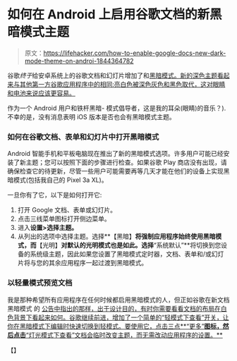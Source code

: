 # 如何在 Android 上启用谷歌文档的新黑暗模式主题

> 原文：<https://lifehacker.com/how-to-enable-google-docs-new-dark-mode-theme-on-androi-1844364782>

谷歌*终于*给安卓系统上的谷歌文档和幻灯片增加了和[黑暗模式。新的深色主题看起来与其他第一方谷歌应用程序中的相同:亮白色被深色灰色和黑色取代，这对眼睛和电池来说应该更容易。](https://gsuiteupdates.googleblog.com/2020/07/dark-theme-google-docs-sheets-slides-.html)



作为一个 Android 用户和铁杆黑暗- 模式倡导者，这是我的耳朵(眼睛)的音乐？).不幸的是，没有消息表明 iOS 版本是否也会有黑暗模式主题。

### **如何在谷歌文档、表单和幻灯片中打开黑暗模式**

Android 智能手机和平板电脑现在推出了新的黑暗模式选项。许多用户可能已经安装了新主题；您可以按照下面的步骤进行检查。如果谷歌 Play 商店没有出现，请确保检查它的待更新，尽管一些用户可能需要再等几天才能在他们的设备上实现黑暗模式(包括我自己的 Pixel 3a XL)。

一旦你有了它，以下是如何打开它:

1.  打开 Google 文档、表单或幻灯片。
2.  点击三线菜单图标打开侧边菜单。
3.  进入**设置>选择主题。**
4.  从列出的选项中选择主题。选择**【黑暗】**将强制应用程序始终使用黑暗模式，而**【光明】**对默认的光明模式也是如此。选择**“系统默认”**将切换到您设备的系统级主题，因此如果您设置了黑暗模式定时器，文档、表单和/或幻灯片将与您的其余应用程序一起过渡到黑暗模式。

### 以轻量模式预览文档

我是那种希望所有应用程序在任何时候都启用黑暗模式的人，但正如谷歌在新文档黑暗模式 的 [公告中指出的那样，出于设计目的，有时你需要看看文档的布局在白色背景下看起来如何。谷歌继续前进，增加了一个简单的“轻模式下查看”开关，让你在黑暗模式下编辑时快速切换到轻模式。要使用它，点击三点**“更多”**图标，然后点击**“灯光模式下查看”文档会临时改变主题，而无需改动应用程序的设置。**](https://gsuiteupdates.googleblog.com/2020/07/dark-theme-google-docs-sheets-slides-.html) 

【[](https://www.cnet.com/how-to/dark-mode-is-coming-to-google-docs-sheets-slides-for-android-how-to-turn-it-on/)】